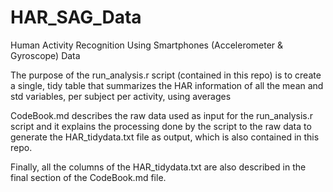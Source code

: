 # HAR_SAG_Data
Human Activity Recognition Using Smartphones (Accelerometer &amp; Gyroscope) Data  

The purpose of the run_analysis.r script (contained in this repo) is to create a single, tidy table that summarizes the HAR information of all the mean and std variables, per subject per activity, using averages

CodeBook.md describes the raw data used as input for the run_analysis.r script and it explains the processing done by the script to the raw data to generate the HAR_tidydata.txt file as output, which is also contained in this repo.

Finally, all the columns of the HAR_tidydata.txt are also described in the final section of the CodeBook.md file.
